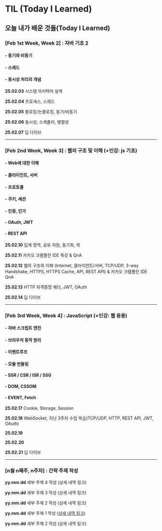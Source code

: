 # TIL (Today I Learned)

## 오늘 내가 배운 것들(Today I Learned)

### [Feb 1st Week, Week 2] : 자바 기초 2
#### - 동기와 비동기
#### - 스레드
#### - 동시성 처리의 개념

**25.02.03** 시스템 아키텍처 설계

**25.02.04** 프로세스, 스레드

**25.02.05** 블로킹/논블로킹, 동기/비동기

**25.02.06** 동시성, 스케줄러, 병렬성

**25.02.07** 딥 다이브

---

### [Feb 2nd Week, Week 3] : 웹의 구조 및 이해 (+인강: js 기초)
#### - Web에 대한 이해
#### - 클라이언트, 서버
#### - 프로토콜
#### - 쿠키, 세션
#### - 인증, 인가
#### - OAuth, JWT
#### - REST API

**25.02.10** 임계 영역, 공유 자원, 동기화, 락

**25.02.11** 카카오 크램폴린 IDE 특강 & QnA

**25.02.12** 웹의 구조와 이해 (Internet, 클라이언트/서버, TCP/UDP, 
3-way Handshake, HTTPS, HTTPS Cache, API, REST API) & 카카오 크램폴린 IDE QnA

**25.02.13** HTTP 자격증명 헤더, JWT, OAuth

**25.02.14** 딥 다이브

---
### [Feb 3rd Week, Week 4] : JavaScript (+인강: 웹 응용)
#### - 자바 스크립트 엔진
#### - 브라우저 동작 원리
#### - 이벤트루프
#### - 모듈 번들링
#### - SSR / CSR / ISR / SSG
#### - DOM, CSSOM
#### - EVENT, Fetch


**25.02.17** Cookie, Storage, Session

**25.02.18** WebSocket, 지난 3주차 수업 복습(TCP/UDP, HTTP, REST API, JWT, OAuth)

**25.02.19** 

**25.02.20** 

**25.02.21** 딥 다이브






---
### [n월 n째주, n주차] : 간략 주제 작성 

**yy.mm.dd** 세부 주제 4 작성 (상세 내역 링크)

**yy.mm.dd** 세부 주제 3 작성 (상세 내역 링크)

**yy.mm.dd** 세부 주제 2 작성 (상세 내역 링크)

**yy.mm.dd** 세부 주제 1 작성 ([상세 내역 링크](https://github.com/kakao-cloud-edu-5/til-template/blob/main/Jan/yyyy-mm-dd))

**yy.mm.dd** 세부 주제 2 작성 (상세 내역 링크)